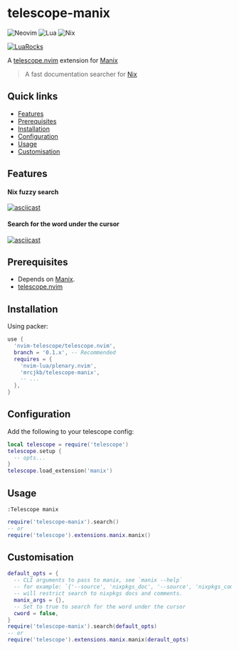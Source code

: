 # telescope-manix


![Neovim](https://img.shields.io/badge/NeoVim-%2357A143.svg?&style=for-the-badge&logo=neovim&logoColor=white)
![Lua](https://img.shields.io/badge/lua-%232C2D72.svg?style=for-the-badge&logo=lua&logoColor=white)
![Nix](https://img.shields.io/badge/nix-0175C2?style=for-the-badge&logo=NixOS&logoColor=white)

[![LuaRocks](https://img.shields.io/luarocks/v/MrcJkb/telescope-manix?logo=lua&color=purple)](https://luarocks.org/modules/MrcJkb/telescope-manix)

A [telescope.nvim](https://github.com/nvim-telescope/telescope.nvim) extension for [Manix](https://github.com/mlvzk/manix)
> A fast documentation searcher for [Nix](https://nixos.wiki/wiki/Overview_of_the_Nix_Language)

## Quick links
- [Features](#features)
- [Prerequisites](#prerequisites)
- [Installation](#installation)
- [Configuration](#configuration)
- [Usage](#usage)
- [Customisation](#customisation)

## Features

#### Nix fuzzy search
[![asciicast](https://asciinema.org/a/t1rHXoElZtqW9lIhOamNG2xgu.svg)](https://asciinema.org/a/t1rHXoElZtqW9lIhOamNG2xgu)

#### Search for the word under the cursor
[![asciicast](https://asciinema.org/a/6FyS0Bkp7bqSYLvY4OwvxzOF7.svg)](https://asciinema.org/a/6FyS0Bkp7bqSYLvY4OwvxzOF7)

## Prerequisites

* Depends on [Manix](https://github.com/mlvzk/manix).
* [telescope.nvim](https://github.com/nvim-telescope/telescope.nvim)

## Installation

Using packer:

```lua
use {
  'nvim-telescope/telescope.nvim',
  branch = '0.1.x', -- Recommended
  requires = {
    'nvim-lua/plenary.nvim',
    'mrcjkb/telescope-manix',
    -- ...
  },
}

```

## Configuration

Add the following to your telescope config:

```lua
local telescope = require('telescope')
telescope.setup {
  -- opts...
}
telescope.load_extension('manix')
```

## Usage

```vim
:Telescope manix
```

```lua
require('telescope-manix').search()
-- or
require('telescope').extensions.manix.manix()
```

## Customisation

```lua
default_opts = {
  -- CLI arguments to pass to manix, see `manix --help`
  -- for example: `{'--source', 'nixpkgs_doc', '--source', 'nixpkgs_comments'}`
  -- will restrict search to nixpkgs docs and comments.
  manix_args = {},
  -- Set to true to search for the word under the cursor
  cword = false,
}
require('telescope-manix').search(default_opts)
-- or
require('telescope').extensions.manix.manix(derault_opts)
```
